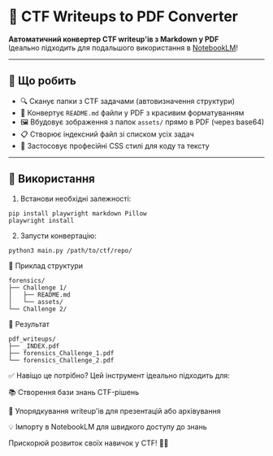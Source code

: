 # 🧠 CTF Writeups to PDF Converter

**Автоматичний конвертер CTF writeup'ів з Markdown у PDF**  
Ідеально підходить для подальшого використання в [NotebookLM](https://notebooklm.google)!

---

## 🔧 Що робить

- 🔍 Сканує папки з CTF задачами (автовизначення структури)
- 📝 Конвертує `README.md` файли у PDF з красивим форматуванням
- 🖼️ Вбудовує зображення з папок `assets/` прямо в PDF (через base64)
- 📋 Створює індексний файл зі списком усіх задач
- 🎨 Застосовує професійні CSS стилі для коду та тексту

---

## 🚀 Використання

1. Встанови необхідні залежності:

```
pip install playwright markdown Pillow
playwright install
```

2. Запусти конвертацію:

```
python3 main.py /path/to/ctf/repo/
```

📁 Приклад структури

```
forensics/
├── Challenge 1/
│   ├── README.md
│   └── assets/
└── Challenge 2/
```

📄 Результат

```
pdf_writeups/
├── _INDEX.pdf
├── forensics_Challenge_1.pdf
└── forensics_Challenge_2.pdf
```

✅ Навіщо це потрібно?
Цей інструмент ідеально підходить для:

📚 Створення бази знань CTF-рішень

🧾 Упорядкування writeup'ів для презентацій або архівування

💡 Імпорту в NotebookLM для швидкого доступу до знань

Прискорюй розвиток своїх навичок у CTF! 🔐🚀
